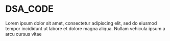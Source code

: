 # DSA_CODE
Lorem ipsum dolor sit amet, consectetur adipiscing elit, sed do eiusmod tempor incididunt ut labore et dolore magna aliqua. Nullam vehicula ipsum a arcu cursus vitae 

